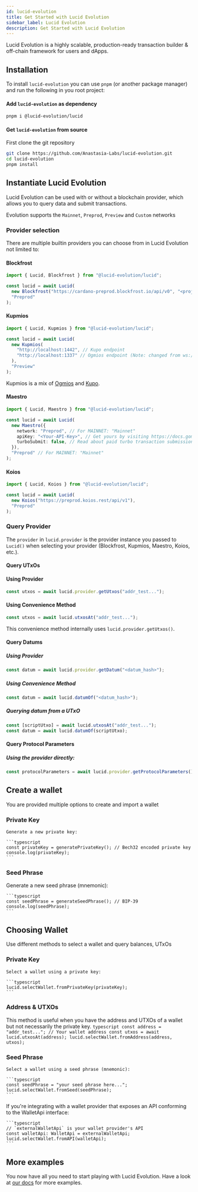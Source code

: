 ```yaml
---
id: lucid-evolution
title: Get Started with Lucid Evolution
sidebar_label: Lucid Evolution
description: Get Started with Lucid Evolution
---
```


Lucid Evolution is a highly scalable, production-ready transaction builder & off-chain framework for users and dApps.

## Installation

To install `lucid-evolution` you can use `pnpm` (or another package manager) and run the following in you root project:

#### Add `lucid-evolution` as dependency

```sh
pnpm i @lucid-evolution/lucid 
```

#### Get `lucid-evolution` from source

First clone the git repository

```sh
git clone https://github.com/Anastasia-Labs/lucid-evolution.git
cd lucid-evolution
pnpm install
```

## Instantiate Lucid Evolution

Lucid Evolution can be used with or without a blockchain provider, which allows you to query data and submit transactions.

Evolution supports the `Mainnet`, `Preprod`, `Preview` and `Custom` networks

### Provider selection

There are multiple builtin providers you can choose from in Lucid Evolution not limited to:

#### Blockfrost

```typescript
import { Lucid, Blockfrost } from "@lucid-evolution/lucid";

const lucid = await Lucid(
  new Blockfrost("https://cardano-preprod.blockfrost.io/api/v0", "<projectId>"),
  "Preprod"
);
```

#### Kupmios

```typescript
import { Lucid, Kupmios } from "@lucid-evolution/lucid";

const lucid = await Lucid(
  new Kupmios(
    "http://localhost:1442", // Kupo endpoint
    "http://localhost:1337" // Ogmios endpoint (Note: changed from ws:// to http:// in a release 1 month ago)
  ),
  "Preview"
);
```

Kupmios is a mix of [Ogmios](https://ogmios.dev/) and [Kupo](https://cardanosolutions.github.io/kupo/).

#### Maestro

```typescript
import { Lucid, Maestro } from "@lucid-evolution/lucid";

const lucid = await Lucid(
  new Maestro({
    network: "Preprod", // For MAINNET: "Mainnet"
    apiKey: "<Your-API-Key>", // Get yours by visiting https://docs.gomaestro.org/docs/Getting-started/Sign-up-login
    turboSubmit: false, // Read about paid turbo transaction submission feature at https://docs.gomaestro.org/docs/Dapp%20Platform/Turbo%20Transaction
  }),
  "Preprod" // For MAINNET: "Mainnet"
);
```

#### Koios

```typescript
import { Lucid, Koios } from "@lucid-evolution/lucid";

const lucid = await Lucid(
  new Koios("https://preprod.koios.rest/api/v1"),
  "Preprod"
);
```

### Query Provider

The `provider` in `lucid.provider` is the provider instance you passed to `Lucid()` when selecting your provider (Blockfrost, Kupmios, Maestro, Koios, etc.).

#### Query UTxOs

#### Using Provider

```typescript
const utxos = await lucid.provider.getUtxos("addr_test...");
```

#### Using Convenience Method

```typescript
const utxos = await lucid.utxosAt("addr_test...");
```

This convenience method internally uses `lucid.provider.getUtxos()`.

#### Query Datums

##### Using Provider

```typescript
const datum = await lucid.provider.getDatum("<datum_hash>");
```

##### Using Convenience Method

```typescript
const datum = await lucid.datumOf("<datum_hash>");
```

##### Querying datum from a UTxO

```typescript
const [scriptUtxo] = await lucid.utxosAt("addr_test...");
const datum = await lucid.datumOf(scriptUtxo);
```


#### Query Protocol Parameters

##### Using the provider directly:

```typescript
const protocolParameters = await lucid.provider.getProtocolParameters();
```

## Create a wallet

You are provided multiple options to create and import a wallet

### Private Key
    Generate a new private key:

    ```typescript
    const privateKey = generatePrivateKey(); // Bech32 encoded private key
    console.log(privateKey);
    ```

### Seed Phrase

Generate a new seed phrase (mnemonic):

    ```typescript
    const seedPhrase = generateSeedPhrase(); // BIP-39
    console.log(seedPhrase);
    ```

## Choosing Wallet

Use different methods to select a wallet and query balances, UTxOs


### Private Key

    Select a wallet using a private key:

    ```typescript
    lucid.selectWallet.fromPrivateKey(privateKey);
    ```

### Address & UTXOs

This method is useful when you have the address and UTXOs of a wallet but not necessarily the private key.
    ```typescript
    const address = "addr_test..."; // Your wallet address
    const utxos = await lucid.utxosAt(address);
    lucid.selectWallet.fromAddress(address, utxos);
    ```

### Seed Phrase

    Select a wallet using a seed phrase (mnemonic):

    ```typescript
    const seedPhrase = "your seed phrase here...";
    lucid.selectWallet.fromSeed(seedPhrase);
    ```


If you're integrating with a wallet provider that exposes an API conforming to the WalletApi interface:

    ```typescript
    // `externalWalletApi` is your wallet provider's API
    const walletApi: WalletApi = externalWalletApi;
    lucid.selectWallet.fromAPI(walletApi);
    ```

## More examples

You now have all you need to start playing with Lucid Evolution. Have a look at [our docs](https://anastasia-labs.github.io/lucid-evolution/documentation/core-concepts/instantiate-evolution) for more examples. 
